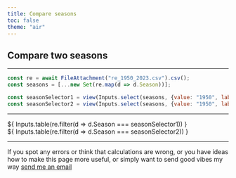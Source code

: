 ```yaml
---
title: Compare seasons
toc: false
theme: "air"
---
```


## Compare two seasons
---

<!-- Load and transform the data -->

```js
const re = await FileAttachment("re_1950_2023.csv").csv();
const seasons = [...new Set(re.map(d => d.Season))];
```

```js
const seasonSelector1 = view(Inputs.select(seasons, {value: "1950", label: "Select season:"}));
const seasonSelector2 = view(Inputs.select(seasons, {value: "1950", label: "Select season:"}));
```
---

<div class="grid grid-cols-2" style="grid-auto-rows: 280px;">
  <div class="card">${
    Inputs.table(re.filter(d => d.Season === seasonSelector1))
  }</div>
  <div class="card">${
    Inputs.table(re.filter(d => d.Season === seasonSelector2))
  }</div>
</div>

---

<div class="grid grid-cols-1">
  <div class="card">
    If you spot any errors or think that calculations are wrong, or you have ideas how to make this page more useful, or simply want to send good vibes my way <a href= "mailto: nikolay.dudaev@proton.me"> send me an email </a>
  </div>
</div>

<style>

.hero {
  display: flex;
  flex-direction: column;
  align-items: center;
  font-family: var(--sans-serif);
  margin: 4rem 0 8rem;
  text-wrap: balance;
  text-align: center;
}

.hero h1 {
  margin: 0.1rem 0;
  padding: 0.1rem 0;
  max-width: none;
  font-size: 11vw;
  font-weight: 400;
  line-height: 1;
  background: linear-gradient(30deg, var(--theme-foreground-focus), currentColor);
  -webkit-background-clip: text;
  -webkit-text-fill-color: transparent;
  background-clip: text;
}

.hero h2 {
  margin: 0;
  max-width: 34em;
  font-size: 16px;
  font-style: initial;
  font-weight: 500;
  line-height: 1.5;
  color: var(--theme-foreground-muted);
}

@media (min-width: 640px) {
  .hero h1 {
    font-size: 90px;
  }
}

</style>

